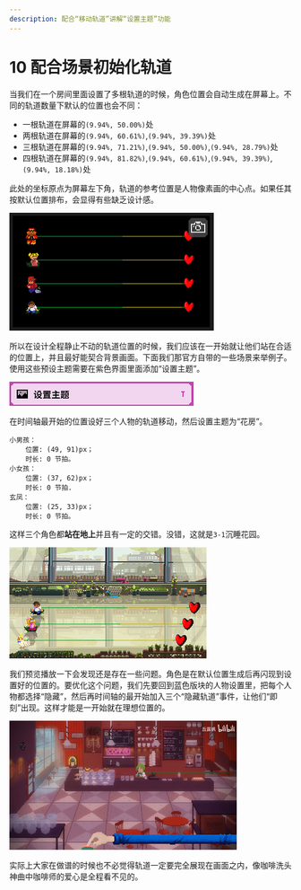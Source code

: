 ```yaml
---
description: 配合“移动轨道”讲解“设置主题”功能
---
```


# 10 配合场景初始化轨道

当我们在一个房间里面设置了多根轨道的时候，角色位置会自动生成在屏幕上。不同的轨道数量下默认的位置也会不同：

* 一根轨道在屏幕的`(9.94%, 50.00%)`处
* 两根轨道在屏幕的`(9.94%, 60.61%)`,`(9.94%, 39.39%)`处
* 三根轨道在屏幕的`(9.94%, 71.21%)`,`(9.94%, 50.00%)`,`(9.94%, 28.79%)`处
* 四根轨道在屏幕的`(9.94%, 81.82%)`,`(9.94%, 60.61%)`,`(9.94%, 39.39%)`,`(9.94%, 18.18%)`处

此处的坐标原点为屏幕左下角，轨道的参考位置是人物像素画的中心点。如果任其按默认位置排布，会显得有些缺乏设计感。

![](.gitbook/assets/10-01.png)

所以在设计全程静止不动的轨道位置的时候，我们应该在一开始就让他们站在合适的位置上，并且最好能契合背景画面。下面我们那官方自带的一些场景来举例子。使用这些预设主题需要在紫色界面里面添加“设置主题”。

![](.gitbook/assets/10-02.png)

在时间轴最开始的位置设好三个人物的轨道移动，然后设置主题为“花房”。

```text
小男孩：
    位置: (49, 91)px；
    时长: 0 节拍。
小女孩：
    位置: (37, 62)px；
    时长: 0 节拍.
玄凤：
    位置: (25, 33)px；
    时长: 0 节拍。
```

这样三个角色都**站在地上**并且有一定的交错。没错，这就是`3-1`沉睡花园。

![](.gitbook/assets/10-03.png)

我们预览播放一下会发现还是存在一些问题。角色是在默认位置生成后再闪现到设置好的位置的。要优化这个问题，我们先要回到蓝色版块的人物设置里，把每个人物都选择“隐藏”，然后再时间轴的最开始加入三个“隐藏轨道”事件，让他们“即刻”出现。这样才能是一开始就在理想位置的。

![](.gitbook/assets/10-05.png)

实际上大家在做谱的时候也不必觉得轨道一定要完全展现在画面之内，像咖啡洗头神曲中咖啡师的爱心是全程看不见的。

